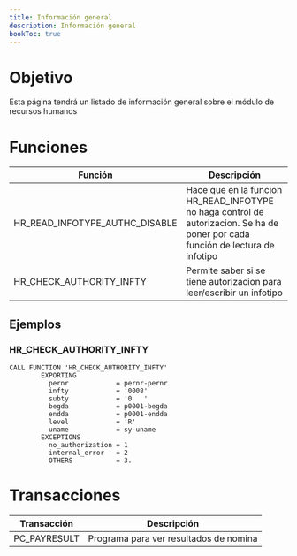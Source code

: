 ```yaml
---
title: Información general
description: Información general
bookToc: true
---
```


# Objetivo

Esta página tendrá un listado de información general sobre el módulo de recursos humanos

# Funciones

Función | Descripción
--------|--------
HR_READ_INFOTYPE_AUTHC_DISABLE | Hace que en la funcion HR_READ_INFOTYPE no haga control de autorizacion. Se ha de poner por cada función de lectura de infotipo
HR_CHECK_AUTHORITY_INFTY | Permite saber si se tiene autorizacion para leer/escribir un infotipo

## Ejemplos

### HR_CHECK_AUTHORITY_INFTY

```tpl
CALL FUNCTION 'HR_CHECK_AUTHORITY_INFTY' 
        EXPORTING 
          pernr            = pernr-pernr 
          infty            = '0008' 
          subty            = '0   ' 
          begda            = p0001-begda 
          endda            = p0001-endda 
          level            = 'R' 
          uname            = sy-uname 
        EXCEPTIONS 
          no_authorization = 1 
          internal_error   = 2 
          OTHERS           = 3. 
```


# Transacciones

Transacción | Descripción
--------|--------
PC_PAYRESULT | Programa para ver resultados de nomina
